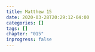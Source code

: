 ```yaml
---
title: Matthew 15
date: 2020-03-28T20:29:12-04:00
categories: []
tags: []
chapter: "015"
inprogress: false
---
```


